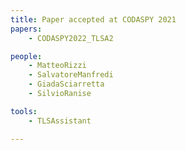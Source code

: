 ```yaml
---
title: Paper accepted at CODASPY 2021
papers:
    - CODASPY2022_TLSA2

people:
    - MatteoRizzi
    - SalvatoreManfredi
    - GiadaSciarretta
    - SilvioRanise

tools:
    - TLSAssistant

---
```

